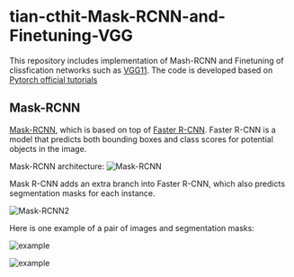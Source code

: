 # tian-cthit-Mask-RCNN-and-Finetuning-VGG

This repository includes implementation of Mash-RCNN and Finetuning of clissfication networks such as [VGG11](https://arxiv.org/pdf/1409.1556.pdf). The code is developed based on [Pytorch official tutorials](https://pytorch.org/tutorials/)

## Mask-RCNN 
[Mask-RCNN](https://arxiv.org/abs/1703.06870), which is based on top of [Faster R-CNN](https://arxiv.org/abs/1506.01497). Faster R-CNN is a model that predicts both bounding boxes and class scores for potential objects in the image.

Mask-RCNN architecture:
![Mask-RCNN](https://github.com/tian-cthit/tian-cthit-Mask-RCNN-and-Finetuning-VGG16/blob/main/Mask-RCNN/figures/tv_image03.png)

Mask R-CNN adds an extra branch into Faster R-CNN, which also predicts segmentation masks for each instance.

![Mask-RCNN2](https://github.com/tian-cthit/tian-cthit-Mask-RCNN-and-Finetuning-VGG16/blob/main/Mask-RCNN/figures/tv_image04.png)

Here is one example of a pair of images and segmentation masks:

![example](https://github.com/tian-cthit/tian-cthit-Mask-RCNN-and-Finetuning-VGG16/blob/main/Mask-RCNN/figures/tv_image01.png)

![example](https://github.com/tian-cthit/tian-cthit-Mask-RCNN-and-Finetuning-VGG16/blob/main/Mask-RCNN/figures/tv_image02.png)
